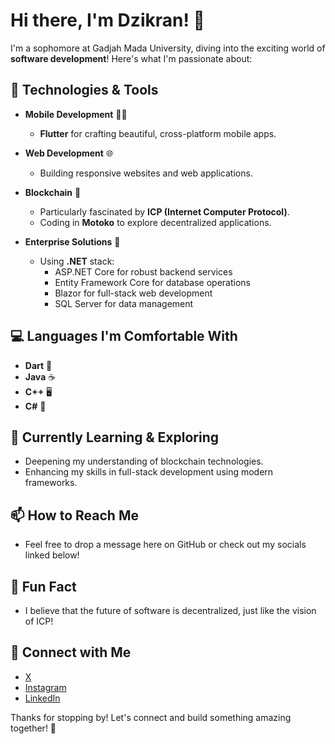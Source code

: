 # Hi there, I'm Dzikran! 👋

I'm a sophomore at Gadjah Mada University, diving into the exciting world of **software development**! Here's what I'm passionate about:

## 🚀 Technologies & Tools

- **Mobile Development** 🧑‍💻
  - **Flutter** for crafting beautiful, cross-platform mobile apps.

- **Web Development** 🌐
  - Building responsive websites and web applications.

- **Blockchain** 🔗
  - Particularly fascinated by **ICP (Internet Computer Protocol)**.
  - Coding in **Motoko** to explore decentralized applications.

- **Enterprise Solutions** 🏢
  - Using **.NET** stack:
    - ASP.NET Core for robust backend services
    - Entity Framework Core for database operations
    - Blazor for full-stack web development
    - SQL Server for data management

## 💻 Languages I'm Comfortable With

- **Dart** 🌟
- **Java** ☕
- **C++** 🖥️
- **C#** 🔧

## 🌱 Currently Learning & Exploring

- Deepening my understanding of blockchain technologies.
- Enhancing my skills in full-stack development using modern frameworks.

## 📫 How to Reach Me

- Feel free to drop a message here on GitHub or check out my socials linked below!

## 🌟 Fun Fact

- I believe that the future of software is decentralized, just like the vision of ICP!

## 🔗 Connect with Me

- [X](https://x.com/Ruzieqqizeq)
- [Instagram](https://www.instagram.com/sjdn_dzikran/?__pwa=1)
- [LinkedIn](https://www.linkedin.com/in/dzikranazkasajidan/)

Thanks for stopping by! Let's connect and build something amazing together! 🚀
